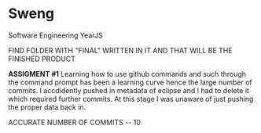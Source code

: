 # Sweng
Software Engineering YearJS

FIND FOLDER WITH "FINAL" WRITTEN IN IT AND THAT WILL BE THE FINISHED PRODUCT

****ASSIGMENT #1****
Learning how to use github commands and such through the command prompt has been a learning curve hence the large number of commits.
I accdidently pushed in metadata of eclipse and I had to delete it which required further commits. At this stage I was unaware of just pushing the proper data back in.

ACCURATE NUMBER OF COMMITS -- 10
